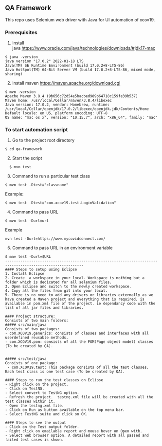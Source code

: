 ## QA Framework

This repo uses Selenium web driver with Java for UI automation of xcov19.

### Prerequisites

1. Install java https://www.oracle.com/java/technologies/downloads/#jdk17-mac

```
$ java -version
java version "17.0.2" 2022-01-18 LTS
Java(TM) SE Runtime Environment (build 17.0.2+8-LTS-86)
Java HotSpot(TM) 64-Bit Server VM (build 17.0.2+8-LTS-86, mixed mode, sharing)
```

2. Install maven https://maven.apache.org/download.cgi
```
$ mvn -version
Apache Maven 3.8.4 (9b656c72d54e5bacbed989b64718c159fe39b537)
Maven home: /usr/local/Cellar/maven/3.8.4/libexec
Java version: 17.0.2, vendor: Homebrew, runtime: /usr/local/Cellar/openjdk/17.0.2/libexec/openjdk.jdk/Contents/Home
Default locale: en_US, platform encoding: UTF-8
OS name: "mac os x", version: "10.15.7", arch: "x86_64", family: "mac"
```
### To start automation script

1. Go to the project root directory
```
$ cd qa-framework
```
2. Start the script
```
  $ mvn test
```
3. Command to run a particular test class
```
$ mvn test -Dtest="classname"
```
Example: 
``` 
$ mvn test -Dtest="com.xcov19.test.LoginValidation"
```
4. Command to pass URL  
```
$ mvn test -Durl=url
```
Example
```
mvn test -Durl=https://www.mycovidconnect.com/
```
5. Command to pass URL in an environment variable
```
$ mnv test -Durl=$URL
----------------------------------------------------------------------------------------------------------
#### Steps to setup using Eclipse
1. Install Eclipse
2. Create  a workspace in your local. Workspace is nothing but a folder which is dedicated for all selenium files.
3. Open Eclipse and switch to the newly created workspace.
4. Copy all the files from git into your local.
5. There is no need to add any drivers or libraries externally as we have created a Maven project and everything that is required, is available in pom.xml file of the project. ie dependancy code with the list of all jar files and libraries.

#### Project structure:
Consists of two main folders: 
##### src/main/java 
Consists of two packages:
- com.XCOV19.generics: consists of classes and interfaces with all userdefined reusable methods.
- com.XCOV19.pom: consists of all the POM(Page object model) classes (To be created by QA).


##### src/test/java
Consists of one package:
 - com.XCOV19.test: This package consists of all the test classes. Each test class is one test case (To be created by QA).

#### Steps to run the test classes on Eclipse
- Right click on the project.
- Click on TestNG.
- Select convert to TestNG option. 
- Refresh the project.  testng.xml file will be created with all the test classes within it.
- Open the testng.xml file.
- Click on Run as button available on the top menu bar.
- Select TestNG suite and click on OK.

#### Steps to see the output
- Click on the Test output folder.
- Right click on emailable report and mouse hover on Open with.
- Select web browser option. A detailed report with all passed and failed test cases is shown.
